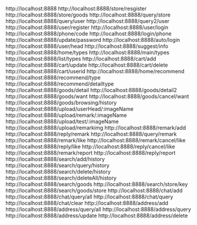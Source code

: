 <!-- 服务器地址 -->
http://localhost:8888
    <!-- 查看(3) -->
        <!-- 商家表 -->
            http://localhost:8888/store/resgister
        <!-- 商品表 -->
            http://localhost:8888/store/goods
        <!-- 查询商家 -->
            http://localhost:8888/query/store
    <!-- 用户接口(9) -->
        <!-- 查询个人信息接口--请求头 -->
            http://localhost:8888/query/user
        <!-- 查询个人信息接口--请求体 -->
            http://localhost:8888/query2/user
        <!-- 用户注册 -->
            http://localhost:8888/user/register
        <!-- 用户登录--用户名密码 -->
            http://localhost:8888/user/login
        <!-- 获取验证码 -->
            http://localhost:8888/phone/code
        <!-- 验证码登录 -->
            http://localhost:8888/login/phone
        <!-- 修改密码 -->
            http://localhost:8888/update/password
        <!-- 免登录接口 -->
            http://localhost:8888/auto/login
        <!-- 用户上传头像接口 -->
            http://localhost:8888/user/head
    <!-- 通用接口(4) -->
        <!-- 获取协议接口 -->
            http://localhost:8888/suggest/info
        <!-- 获取首页类型数据 -->
            http://localhost:8888/home/types
        <!-- 分类页面数据类型 -->
            http://localhost:8888/main/types
        <!-- ListTypes数据 -->
            http://localhost:8888/list/types
    <!-- 购物车接口(4) -->
        <!-- 添加购物车 -->
            http://localhost:8888/cart/add
        <!-- 修改购物车 -->
            http://localhost:8888/cart/update
        <!-- 删除购物车接口 -->
            http://localhost:8888/cart/delete
        <!-- 获取购物车数据列表 -->
            http://localhost:8888/cart/userid
    <!-- 商品接口(8) -->
        <!-- 首页商品推荐 -->
            http://localhost:8888/home/recommend
        <!-- 类型商品推荐 -->
            http://localhost:8888/recommend/type
        <!-- 详细类型商品 -->
            http://localhost:8888/recommend/detailtype
        <!-- 获取商品详情 -->
            http://localhost:8888/goods/detail
        <!-- 获取商品详情--通过 _id  -->
            http://localhost:8888/goods/detail2
        <!-- 收藏商品接口 -->
            http://localhost:8888/goods/want
        <!-- 取消收藏接口 -->
            http://localhost:8888/goods/cancel/want
        <!-- 浏览商品接口 -->
            http://localhost:8888/goods/browsing/history
    <!-- 图片接口(3) -->
        <!-- 图片--头像 -->
            http://localhost:8888/upload/userHead/:imageName
        <!-- 图片--评论 -->
            http://localhost:8888/upload/remark/:imageName
        <!-- 图片--测试接口 -->
            http://localhost:8888/upload/test/:imageName
    <!-- 评论接口(10) -->
        <!-- 上传评论接口图片 -->
            http://localhost:8888/upload/remarkimg
        <!-- 新增评论接口 -->
            http://localhost:8888/remark/add
        <!-- 回复评论接口 -->
            http://localhost:8888/reply/remark
        <!-- 查询评论接口 -->
            http://localhost:8888/query/remark
        <!-- 点赞--评论接口 -->
            http://localhost:8888/remark/like
        <!-- 取消点赞--评论接口 -->
            http://localhost:8888/remark/cancel/like
        <!-- 点赞--回复接口 -->
            http://localhost:8888/reply/like
        <!-- 取消点赞--回复接口 -->
            http://localhost:8888/reply/cancel/like
        <!-- 举报--评论接口 -->
            http://localhost:8888/remark/report
        <!-- 举报--回复接口 -->
            http://localhost:8888/reply/report
    <!-- 搜索接口(7) -->
        <!-- 新增搜索历史 -->
            http://localhost:8888/search/add/history
        <!-- 查询搜索历史 -->
            http://localhost:8888/search/query/history
        <!-- 删除单个搜索历史 -->
            http://localhost:8888/search/delete/history
        <!-- 删除所有搜索历史 -->
            http://localhost:8888/search/deleteAll/history
        <!-- 搜索商品 -->
            http://localhost:8888/search/goods
        <!-- 关键字搜索商家 -->
            http://localhost:8888/search/store/key
        <!-- 根据商家搜索商品 -->
             http://localhost:8888/search/goods/store
    <!-- 聊天接口(4) -->
        <!-- 新增聊天接口 -->
            http://localhost:8888/chat/add
        <!-- 查询所有聊天接口 -->
            http://localhost:8888/chat/query/all
        <!-- 查询单个聊天接口 -->
            http://localhost:8888/chat/query
        <!-- 清空聊天接口 -->
            http://localhost:8888/chat/clear
    <!-- 地址接口(5) -->
        <!-- 新增地址接口 -->
            http://localhost:8888/address/add
        <!-- 查询所有地址接口 -->
            http://localhost:8888/address/query/all
        <!-- 查询单个地址接口 -->
            http://localhost:8888/address/query
        <!-- 修改地址接口 -->
            http://localhost:8888/address/update
        <!-- 删除地址接口 -->
            http://localhost:8888/address/delete
